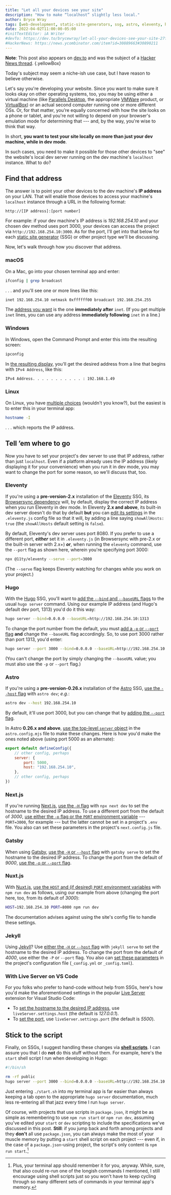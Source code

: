 ```yaml
---
title: "Let all your devices see your site"
description: "How to make “localhost” slightly less local."
author: Bryce Wray
tags: [web-development, static-site-generators, ssg, astro, eleventy, hugo, gatsby, next-js, macos, linux, windows]
date: 2022-04-02T11:00:00-05:00
#initTextEditor: iA Writer
#devTo: https://dev.to/brycewray/let-all-your-devices-see-your-site-27fd
#HackerNews: https://news.ycombinator.com/item?id=30889663#30890211
---
```


**Note**: This post also appears on [dev.to](https://dev.to/brycewray/let-all-your-devices-see-your-site-27fd) and was the subject of a [Hacker News thread](https://news.ycombinator.com/item?id=30889663).
{.yellowBox}

Today's subject may seem a niche-ish use case, but I have reason to believe otherwise.

Let's say you're developing your website. Since you want to make sure it looks okay on other operating systems, too, you may be using either a virtual machine (like [Parallels Desktop](https://www.parallels.com/), the appropriate [VMWare](https://www.vmware.com/products/desktop-hypervisor.html) product, or [VirtualBox](https://www.virtualbox.org/)) or an actual second computer running one or more different OSs. Or, for that matter, you're equally concerned with how the site looks on a phone or tablet, and you're not willing to depend on your browser's emulation mode for determining that --- and, by the way, you're wise to think that way.

In short, **you want to test your site locally on more than just your dev machine, while in dev mode**.

In such cases, you need to make it possible for those other devices to "see" the website's local dev server running on the dev machine's `localhost` instance. What to do?

## Find that address

The answer is to point your other devices to the dev machine's **IP address** on your LAN. That will enable those devices to access your machine's `localhost` instance through a URL in the following format:

```bash
http://[IP address]:[port number]
```

For example: if your dev machine's IP address is *192.168.254.10* and your chosen dev method uses port 3000, your devices can access the project via `http://192.168.254.10:3000`. As for the port, I'll get into that below for each [static site generator](https://jamstack.org/generators) (SSG) or other project type we'll be discussing.

Now, let's walk through how you discover that address.

### macOS

On a Mac, go into your chosen terminal app and enter:

```bash
ifconfig | grep broadcast
```

.&nbsp;.&nbsp;. and you'll see one or more lines like this:

```bash
inet 192.168.254.10 netmask 0xffffff00 broadcast 192.168.254.255
```

The [address you want](https://tips.tutorialhorizon.com/2016/11/08/get-the-local-ip-address-of-your-mac-via-terminal/) is the one **immediately after** `inet`. (If you get multiple `inet` lines, you can use any address **immediately following** `inet` in a line.)

### Windows

In Windows, open the Command Prompt and enter this into the resulting screen:

```bash
ipconfig
```

In [the resulting display](https://www.businessinsider.com/how-to-find-ip-address-on-windows), you'll get the desired address from a line that begins with `IPv4 Address`, like this:

```bash
IPv4 Address. . . . . . . . . . . : 192.168.1.49
```

### Linux

On Linux, you have [multiple choices](https://phoenixnap.com/kb/how-to-find-ip-address-linux) (wouldn't you know?), but the easiest is to enter this in your terminal app:

```bash
hostname -I
```

.&nbsp;.&nbsp;. which reports the IP address.

## Tell ’em where to go

Now you have to set your project's dev server to use that IP address, rather than just `localhost`. Even if a platform already uses the IP address (likely displaying it for your convenience) when you run it in dev mode, you may want to change the port for some reason, so we'll discuss that, too.

### Eleventy

If you're using a **pre-version-2.x** installation of the [Eleventy](https://11ty.dev) SSG, its [Browsersync dependency](https://www.11ty.dev/docs/watch-serve/) will, by default, display the correct IP address when you run Eleventy in dev mode. In Eleventy **2.x and above**, its built-in dev server doesn't do that by default **but** you can [edit its settings](https://www.11ty.dev/docs/watch-serve/#eleventy-dev-server) in the `.eleventy.js` config file so that it will, by adding a line saying `showAllHosts: true` (the `showAllHosts` default setting is `false`).

By default, Eleventy's dev server uses port 8080. If you prefer to use a different port, ***either*** set it in `.eleventy.js` (in Browsersync with pre-2.x or the built-in server with 2.x+) ***or***, when running the `eleventy` command, use the `--port` flag as shown here, wherein you're specifying port 3000:

```bash
npx @11ty/eleventy --serve --port=3000
```

(The `--serve` flag keeps Eleventy watching for changes while you work on your project.)

### Hugo

With the [Hugo](https://gohugo.io) SSG, you'll want to [add the `--bind` and `--baseURL` flags](https://gohugo.io/commands/hugo_server/#options) to the usual `hugo server` command. Using our example IP address (and Hugo's default dev port, 1313) you'd do it this way:

```bash
hugo server --bind=0.0.0.0 --baseURL=http://192.168.254.10:1313
```

To change the port number from the default, you must [add a `-p` or `--port` flag](https://gohugo.io/commands/hugo_server/#options) **and** change the `--baseURL` flag accordingly. So, to use port 3000 rather than port 1313, you'd enter:

```bash
hugo server --port 3000 --bind=0.0.0.0 --baseURL=http://192.168.254.10:3000
```

(You can't change the port by simply changing the `--baseURL` value; you must also use the `-p` or `--port` flag.)

### Astro

If you're using a **pre-version-0.26.x** installation of the [Astro](https://astro.build) SSG, [use the `--host` flag](https://docs.astro.build/en/reference/cli-reference/#astro-dev) with `astro dev`; *e.g.*:

```bash
astro dev --host 192.168.254.10
```

By default, it'll use port 3000, but you can change that by [adding the `--port` flag](https://docs.astro.build/en/reference/cli-reference/#astro-dev).

In Astro **0.26.x and above**, [use the top-level `server` object](https://docs.astro.build/en/reference/configuration-reference/#server-options) in the `astro.config.mjs` file to make these changes. Here is how you'd make the ones noted above (using port 5000 as an alternate):

```js
export default defineConfig({
	// other config, perhaps
	server: {
		port: 5000,
		host: "192.168.254.10",
	},
	// other config, perhaps
})

```

### Next.js

If you're running [Next.js](https://nextjs.org), [use the `-H` flag](https://nextjs.org/docs/api-reference/cli#development) with `npx next dev` to set the hostname to the desired IP address. To use a different port from the default of *3000*, [use either the `-p` flag or the `PORT` environment variable](https://nextjs.org/docs/api-reference/cli#development) --- `PORT=3000`, for example --- but the latter cannot be set in a project's `.env` file. You also can set these parameters in the project's `next.config.js` file.

### Gatsby

When using [Gatsby](https://gatsbyjs.com), [use the `-H` or `--host` flag](https://www.gatsbyjs.com/docs/reference/gatsby-cli/#serve) with `gatsby serve` to set the hostname to the desired IP address. To change the port from the default of *9000*, [use the `-p` or `--port` flag](https://www.gatsbyjs.com/docs/reference/gatsby-cli/#serve).

### Nuxt.js

With [Nuxt.js](https://nuxtjs.org), [use the `HOST` and (if desired) `PORT` environment variables](https://nuxtjs.org/docs/features/configuration#edit-host-and-port) with `npm run dev` as follows, using our example from above (changing the port here, too, from its default of *3000*):

```bash
HOST=192.168.254.10 PORT=8000 npm run dev
```

The documentation advises against using the site's config file to handle these settings.

### Jekyll

Using [Jekyll](https://jekyllrb.com)? Use [either the `-H` or `--host` flag](https://jekyllrb.com/docs/configuration/options/#serve-command-options) with `jekyll serve` to set the hostname to the desired IP address. To change the port from the default of *4000*, use either the `-P` or `--port` flag. You also can [set these parameters](https://jekyllrb.com/docs/configuration/options/#serve-command-options) in the project's configuration file (`_config.yml` or `_config.toml`).

### With Live Server on VS Code

For you folks who prefer to hand-code without help from SSGs, here's how you'd make the aforementioned settings in the popular [Live Server](https://marketplace.visualstudio.com/items?itemName=ritwickdey.LiveServer) extension for Visual Studio Code:

- To [set the hostname to the desired IP address](https://github.com/ritwickdey/vscode-live-server/blob/HEAD/docs/settings.md), use `liveServer.settings.host` (the default is *127.0.0.1*).
- To [set the port](https://github.com/ritwickdey/vscode-live-server/blob/HEAD/docs/settings.md), use `liveServer.settings.port` (the default is *5500*).

## Stick to the script

Finally, on SSGs, I suggest handling these changes via [**shell scripts**](https://www.shellscript.sh/). I can assure you that I do **not** do this stuff without them. For example, here's the `start` shell script I run when developing in Hugo:

```bash
#!/bin/sh

rm -rf public
hugo server --port 3000 --bind=0.0.0.0 --baseURL=http://192.168.254.10:3000 --buildFuture --panicOnWarning --disableFastRender --forceSyncStatic --gc

```

Just entering `./start.sh` into my terminal app is far easier than always keeping a tab open to the appropriate `hugo server` documentation, much less re-entering all that jazz every time I run `hugo server`.

Of course, with projects that use scripts in `package.json`, it might be as simple as remembering to use `npm run start` or `npm run dev`, assuming you've edited your `start` or `dev` scripting to include the specifications we've discussed in this post. **Still**: if you jump back and forth among projects and they **don't** all use `package.json`, you can always make the most of your muscle memory by putting a `start` shell script on each project --- even if, in the case of a `package.json`-using project, the script's only content is `npm run start`.[^terminalRemember]

[^terminalRemember]: Plus, your terminal app should remember it for you, anyway. While, sure, that also could re-run one of the longish commands I mentioned, I still encourage using shell scripts just so you won't have to keep cycling through so many different sets of commands in your terminal app's memory.
